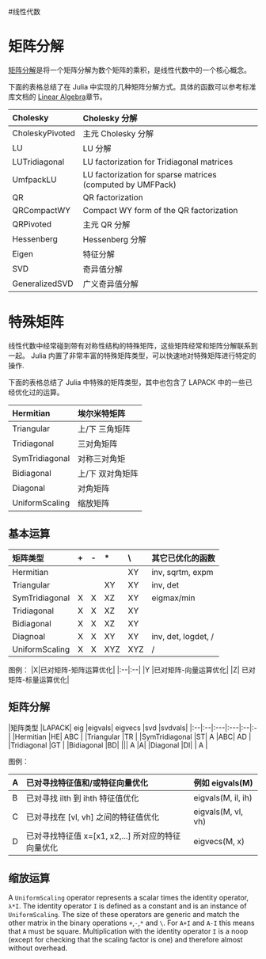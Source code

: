 #线性代数 


矩阵分解
========

[矩阵分解](http://zh.wikipedia.org/zh-cn/%E7%9F%A9%E9%98%B5%E5%88%86%E8%A7%A3)是将一个矩阵分解为数个矩阵的乘积，是线性代数中的一个核心概念。

下面的表格总结了在 Julia 中实现的几种矩阵分解方式。具体的函数可以参考标准库文档的 [Linear Algebra](http://julia-cn.readthedocs.org/zh_CN/latest/stdlib/linalg/#stdlib-linalg)章节。


|Cholesky	|Cholesky 分解|
|:----|:----|
|CholeskyPivoted|	主元 Cholesky 分解|
|LU |	LU 分解|
|LUTridiagonal |	LU factorization for Tridiagonal matrices|
|UmfpackLU	|LU factorization for sparse matrices (computed by UMFPack)|
|QR	|QR factorization|
|QRCompactWY	|Compact WY form of the QR factorization|
|QRPivoted	|主元 QR 分解|
|Hessenberg	|Hessenberg 分解|
|Eigen|	特征分解|
|SVD	|奇异值分解|
|GeneralizedSVD|	广义奇异值分解|


特殊矩阵
========

线性代数中经常碰到带有对称性结构的特殊矩阵，这些矩阵经常和矩阵分解联系到一起。 Julia 内置了非常丰富的特殊矩阵类型，可以快速地对特殊矩阵进行特定的操作.

下面的表格总结了 Julia 中特殊的矩阵类型，其中也包含了 LAPACK 中的一些已经优化过的运算。

|Hermitian	|埃尔米特矩阵|
|:-----|:-----|
|Triangular	|上/下 三角矩阵|
|Tridiagonal	|三对角矩阵|
|SymTridiagonal	|对称三对角矩|
|Bidiagonal	|上/下 双对角矩阵|
|Diagonal	|对角矩阵|
|UniformScaling	|缩放矩阵|


基本运算
--------

|矩阵类型	|+|	-|	*|	\ |	其它已优化的函数|
|:--|:--|:---|:---|:--|:-|
|Hermitian	| |	 |	|XY|	inv, sqrtm, expm|
|Triangular	 	| 	||XY|	XY|	inv, det|
|SymTridiagonal|	X|	X|	XZ|	XY|	eigmax/min|
|Tridiagonal	|X	|X	|XZ	|XY|	 |
|Bidiagonal|	X|	X|	XZ|	XY	 |
|Diagnoal	|X	|X	|XY|	XY|	inv, det, logdet, /|
|UniformScaling|	X|	X|	XYZ|	XYZ|	/|


图例：
|X|已对矩阵-矩阵运算优化|
|:--|:--|
|Y	|已对矩阵-向量运算优化|
|Z|	已对矩阵-标量运算优化|

矩阵分解
--------


|矩阵类型	|LAPACK|	eig	|eigvals|	eigvecs	|svd	|svdvals|
|:--|:--|:---|:---|:--|:-|
|Hermitian	|HE|	 	ABC	 	 	 |
|Triangular	|TR	 	 	 	 	 |
|SymTridiagonal	|ST|	A	|ABC|	AD	 	 |
|Tridiagonal	|GT	 	 	 	 	 |
|Bidiagonal	|BD|	||| 	 	 	A	|A|
|Diagonal	|DI|	| 	A	 	 	 |

图例：

|A|	已对寻找特征值和/或特征向量优化	|例如 eigvals(M)|
|:----|:---|:--|
|B|	已对寻找 ilth 到 ihth 特征值优化	|eigvals(M, il, ih)|
|C|	已对寻找在 [vl, vh] 之间的特征值优化	|eigvals(M, vl, vh)|
|D|	已对寻找特征值 x=[x1, x2,...] 所对应的特征向量优化	|eigvecs(M, x)|

缩放运算
--------
A ``UniformScaling`` operator represents a scalar times the identity operator, ``λ*I``. The identity operator ``I`` is defined as a constant and is an instance of ``UniformScaling``. The size of these operators are generic and match the other matrix in the binary operations ``+``,``-``,``*`` and ``\``. For ``A+I`` and ``A-I`` this means that ``A`` must be square. Multiplication with the identity operator ``I`` is a noop (except for checking that the scaling factor is one) and therefore almost without overhead. 